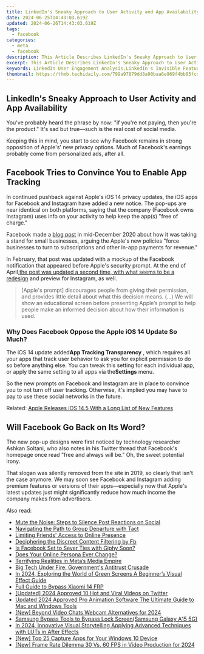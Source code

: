 ```yaml
---
title: LinkedIn's Sneaky Approach to User Activity and App Availability
date: 2024-06-25T14:43:03.619Z
updated: 2024-06-26T14:43:03.619Z
tags:
  - facebook
categories:
  - meta
  - facebook
description: This Article Describes LinkedIn's Sneaky Approach to User Activity and App Availability
excerpt: This Article Describes LinkedIn's Sneaky Approach to User Activity and App Availability
keywords: LinkedIn User Engagement Analysis,LinkedIn's Invisible Features,App Availability Patterns in Social Media,Understanding LinkedIn Activity Metrics,Influence of App Availability on LinkedIn Networking,Sneaky Strategies in Social Media Platforms,Optimizing App Performance for LinkedIn
thumbnail: https://thmb.techidaily.com/799a97879dd8a90baa6e969f4bb05fcde15523a2765ac1b15d1b78fad2268973.jpg
---
```


## LinkedIn's Sneaky Approach to User Activity and App Availability

 You've probably heard the phrase by now: "if you're not paying, then you're the product." It's sad but true—such is the real cost of social media.

 Keeping this in mind, you start to see why Facebook remains in strong opposition of Apple's' new privacy options. Much of Facebook's earnings probably come from personalized ads, after all.

## Facebook Tries to Convince You to Enable App Tracking

 In continued pushback against Apple's iOS 14 privacy updates, the iOS apps for Facebook and Instagram have added a new notice. The pop-ups are near identical on both platforms, saying that the company (Facebook owns Instagram) uses info on your activity to help keep the app(s) "free of charge."

 Facebook made a [blog post](https://about.fb.com/news/2020/12/speaking-up-for-small-businesses/) in mid-December 2020 about how it was taking a stand for small businesses, arguing the Apple's new policies "force businesses to turn to subscriptions and other in-app payments for revenue."

 In February, that post was updated with a mockup of the Facebook notification that appeared before Apple's security prompt. At the end of April,[the post was updated a second time, with what seems to be a redesign](https://www.makeuseof.com/facebook-wants-ios-users-allow-activity-tracking-permissions/) and preview for Instagram, as well.

> \[Apple's prompt\] discourages people from giving their permission, and provides little detail about what this decision means. (...) We will show an educational screen before presenting Apple’s prompt to help people make an informed decision about how their information is used.

### Why Does Facebook Oppose the Apple iOS 14 Update So Much?

 The iOS 14 update added**App Tracking Transparency** , which requires all your apps that track user behavior to ask you for explicit permission to do so before anything else. You can tweak this setting for each individual app, or apply the same setting to all apps via the**Settings** menu.

 So the new prompts on Facebook and Instagram are in place to convince you to not turn off user tracking. Otherwise, it's implied you may have to pay to use these social networks in the future.

 Related: [Apple Releases iOS 14.5 With a Long List of New Features](https://www.makeuseof.com/apple-releases-ios-14-5-update-iphone-ipad-ipod-touch/)

## Will Facebook Go Back on Its Word?

 The new pop-up designs were first noticed by technology researcher Ashkan Soltani, who also notes in his Twitter thread that Facebook's homepage once read "free and always will be." Oh, the sweet potential irony.

 That slogan was silently removed from the site in 2019, so clearly that isn't the case anymore. We may soon see Facebook and Instagram adding premium features or versions of their apps—especially now that Apple's latest updates just might significantly reduce how much income the company makes from advertisers.


<ins class="adsbygoogle"
     style="display:block"
     data-ad-format="autorelaxed"
     data-ad-client="ca-pub-7571918770474297"
     data-ad-slot="1223367746"></ins>



<ins class="adsbygoogle"
     style="display:block"
     data-ad-client="ca-pub-7571918770474297"
     data-ad-slot="8358498916"
     data-ad-format="auto"
     data-full-width-responsive="true"></ins>

<span class="atpl-alsoreadstyle">Also read:</span>
<div><ul>
<li><a href="https://facebook.techidaily.com/mute-the-noise-steps-to-silence-post-reactions-on-social/"><u>Mute the Noise: Steps to Silence Post Reactions on Social</u></a></li>
<li><a href="https://facebook.techidaily.com/navigating-the-path-to-group-departure-with-tact/"><u>Navigating the Path to Group Departure with Tact</u></a></li>
<li><a href="https://facebook.techidaily.com/limiting-friends-access-to-online-presence/"><u>Limiting Friends' Access to Online Presence</u></a></li>
<li><a href="https://facebook.techidaily.com/deciphering-the-discreet-content-filtering-by-fb/"><u>Deciphering the Discreet Content Filtering by Fb</u></a></li>
<li><a href="https://facebook.techidaily.com/is-facebook-set-to-sever-ties-with-giphy-soon/"><u>Is Facebook Set to Sever Ties with Giphy Soon?</u></a></li>
<li><a href="https://facebook.techidaily.com/does-your-online-persona-ever-change/"><u>Does Your Online Persona Ever Change?</u></a></li>
<li><a href="https://facebook.techidaily.com/terrifying-realities-in-metas-media-empire/"><u>Terrifying Realities in Meta’s Media Empire</u></a></li>
<li><a href="https://facebook.techidaily.com/big-tech-under-fire-governments-antitrust-crusade/"><u>Big Tech Under Fire: Government's Antitrust Crusade</u></a></li>
<li><a href="https://vp-tips.techidaily.com/in-2024-exploring-the-world-of-green-screens-a-beginners-visual-effect-guide/"><u>In 2024, Exploring the World of Green Screens  A Beginner’s Visual Effect Guide</u></a></li>
<li><a href="https://bypass-frp.techidaily.com/full-guide-to-bypass-xiaomi-14-frp-by-drfone-android/"><u>Full Guide to Bypass Xiaomi 14 FRP</u></a></li>
<li><a href="https://twitter-videos.techidaily.com/updated-2024-approved-10-hot-and-viral-videos-on-twitter/"><u>[Updated] 2024 Approved  10 Hot and Viral Videos on Twitter</u></a></li>
<li><a href="https://ai-video-apps.techidaily.com/updated-2024-approved-pro-animation-software-the-ultimate-guide-to-mac-and-windows-tools/"><u>Updated 2024 Approved Pro Animation Software The Ultimate Guide to Mac and Windows Tools</u></a></li>
<li><a href="https://screen-video-capture.techidaily.com/new-beyond-video-chats-webcam-alternatives-for-2024/"><u>[New] Beyond Video Chats  Webcam Alternatives for 2024</u></a></li>
<li><a href="https://techidaily.com/samsung-bypass-tools-to-bypass-lock-screensamsung-galaxy-a15-5g-by-drfone-android-unlock-android-unlock/"><u>Samsung Bypass Tools to Bypass Lock Screen(Samsung Galaxy A15 5G)</u></a></li>
<li><a href="https://some-knowledge.techidaily.com/in-2024-innovative-visual-storytelling-applying-advanced-techniques-with-luts-in-after-effects/"><u>In 2024, Innovative Visual Storytelling  Applying Advanced Techniques with LUTs in After Effects</u></a></li>
<li><a href="https://screen-recording.techidaily.com/new-top-25-capture-apps-for-your-windows-10-device/"><u>[New] Top 25 Capture Apps for Your Windows 10 Device</u></a></li>
<li><a href="https://on-screen-recording.techidaily.com/new-frame-rate-dilemma-30-vs-60-fps-in-video-production-for-2024/"><u>[New] Frame Rate Dilemma  30 Vs. 60 FPS in Video Production for 2024</u></a></li>
</ul></div>
